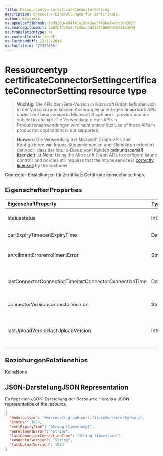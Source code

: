 ```yaml
---
title: Ressourcentyp certificateConnectorSetting
description: Connector-Einstellungen für Zertifikate.
author: tfitzmac
ms.openlocfilehash: 8c993634eb4f41e16643ae3f40be74ecc3eb392f
ms.sourcegitcommit: 6a82bf240a3cfc0baabd227349e08a08311e3d44
ms.translationtype: MT
ms.contentlocale: de-DE
ms.lasthandoff: 12/18/2018
ms.locfileid: "27326306"
---
```

# <a name="certificateconnectorsetting-resource-type"></a><span data-ttu-id="f7fa5-103">Ressourcentyp certificateConnectorSetting</span><span class="sxs-lookup"><span data-stu-id="f7fa5-103">certificateConnectorSetting resource type</span></span>

> <span data-ttu-id="f7fa5-104">**Wichtig:** Die APIs der /Beta-Version in Microsoft Graph befinden sich in der Vorschau und können Änderungen unterliegen.</span><span class="sxs-lookup"><span data-stu-id="f7fa5-104">**Important:** APIs under the / beta version in Microsoft Graph are in preview and are subject to change.</span></span> <span data-ttu-id="f7fa5-105">Die Verwendung dieser APIs in Produktionsanwendungen wird nicht unterstützt.</span><span class="sxs-lookup"><span data-stu-id="f7fa5-105">Use of these APIs in production applications is not supported.</span></span>

> <span data-ttu-id="f7fa5-106">**Hinweis:** Die Verwendung der Microsoft Graph-APIs zum Konfigurieren von Intune-Steuerelementen und -Richtlinien erfordert dennoch, dass der Intune-Dienst vom Kunden [ordnungsgemäß lizenziert](https://go.microsoft.com/fwlink/?linkid=839381) ist.</span><span class="sxs-lookup"><span data-stu-id="f7fa5-106">**Note:** Using the Microsoft Graph APIs to configure Intune controls and policies still requires that the Intune service is [correctly licensed](https://go.microsoft.com/fwlink/?linkid=839381) by the customer.</span></span>

<span data-ttu-id="f7fa5-107">Connector-Einstellungen für Zertifikate.</span><span class="sxs-lookup"><span data-stu-id="f7fa5-107">Certificate connector settings.</span></span>
## <a name="properties"></a><span data-ttu-id="f7fa5-108">Eigenschaften</span><span class="sxs-lookup"><span data-stu-id="f7fa5-108">Properties</span></span>
|<span data-ttu-id="f7fa5-109">Eigenschaft</span><span class="sxs-lookup"><span data-stu-id="f7fa5-109">Property</span></span>|<span data-ttu-id="f7fa5-110">Typ</span><span class="sxs-lookup"><span data-stu-id="f7fa5-110">Type</span></span>|<span data-ttu-id="f7fa5-111">Beschreibung</span><span class="sxs-lookup"><span data-stu-id="f7fa5-111">Description</span></span>|
|:---|:---|:---|
|<span data-ttu-id="f7fa5-112">status</span><span class="sxs-lookup"><span data-stu-id="f7fa5-112">status</span></span>|<span data-ttu-id="f7fa5-113">Int32</span><span class="sxs-lookup"><span data-stu-id="f7fa5-113">Int32</span></span>|<span data-ttu-id="f7fa5-114">Zertifikat Connectorstatus</span><span class="sxs-lookup"><span data-stu-id="f7fa5-114">Certificate connector status</span></span>|
|<span data-ttu-id="f7fa5-115">certExpiryTime</span><span class="sxs-lookup"><span data-stu-id="f7fa5-115">certExpiryTime</span></span>|<span data-ttu-id="f7fa5-116">DateTimeOffset</span><span class="sxs-lookup"><span data-stu-id="f7fa5-116">DateTimeOffset</span></span>|<span data-ttu-id="f7fa5-117">Zertifikat abläuft Zeit</span><span class="sxs-lookup"><span data-stu-id="f7fa5-117">Certificate expire time</span></span>|
|<span data-ttu-id="f7fa5-118">enrollmentError</span><span class="sxs-lookup"><span data-stu-id="f7fa5-118">enrollmentError</span></span>|<span data-ttu-id="f7fa5-119">String</span><span class="sxs-lookup"><span data-stu-id="f7fa5-119">String</span></span>|<span data-ttu-id="f7fa5-120">Zertifikatfehler Connector-Registrierung</span><span class="sxs-lookup"><span data-stu-id="f7fa5-120">Certificate connector enrollment error</span></span>|
|<span data-ttu-id="f7fa5-121">lastConnectorConnectionTime</span><span class="sxs-lookup"><span data-stu-id="f7fa5-121">lastConnectorConnectionTime</span></span>|<span data-ttu-id="f7fa5-122">DateTimeOffset</span><span class="sxs-lookup"><span data-stu-id="f7fa5-122">DateTimeOffset</span></span>|<span data-ttu-id="f7fa5-123">Zuletzt Zertifikat Connector verbunden</span><span class="sxs-lookup"><span data-stu-id="f7fa5-123">Last time certificate connector connected</span></span>|
|<span data-ttu-id="f7fa5-124">connectorVersion</span><span class="sxs-lookup"><span data-stu-id="f7fa5-124">connectorVersion</span></span>|<span data-ttu-id="f7fa5-125">String</span><span class="sxs-lookup"><span data-stu-id="f7fa5-125">String</span></span>|<span data-ttu-id="f7fa5-126">Version des Zertifikat-Connectors</span><span class="sxs-lookup"><span data-stu-id="f7fa5-126">Version of certificate connector</span></span>|
|<span data-ttu-id="f7fa5-127">lastUploadVersion</span><span class="sxs-lookup"><span data-stu-id="f7fa5-127">lastUploadVersion</span></span>|<span data-ttu-id="f7fa5-128">Int64</span><span class="sxs-lookup"><span data-stu-id="f7fa5-128">Int64</span></span>|<span data-ttu-id="f7fa5-129">Version des letzten hochgeladenen Zertifikat connector</span><span class="sxs-lookup"><span data-stu-id="f7fa5-129">Version of last uploaded certificate connector</span></span>|

## <a name="relationships"></a><span data-ttu-id="f7fa5-130">Beziehungen</span><span class="sxs-lookup"><span data-stu-id="f7fa5-130">Relationships</span></span>
<span data-ttu-id="f7fa5-131">Keine</span><span class="sxs-lookup"><span data-stu-id="f7fa5-131">None</span></span>
## <a name="json-representation"></a><span data-ttu-id="f7fa5-132">JSON-Darstellung</span><span class="sxs-lookup"><span data-stu-id="f7fa5-132">JSON Representation</span></span>
<span data-ttu-id="f7fa5-133">Es folgt eine JSON-Darstellung der Ressource.</span><span class="sxs-lookup"><span data-stu-id="f7fa5-133">Here is a JSON representation of the resource.</span></span>
<!-- {
  "blockType": "resource",
  "@odata.type": "microsoft.graph.certificateConnectorSetting"
}
-->
``` json
{
  "@odata.type": "#microsoft.graph.certificateConnectorSetting",
  "status": 1024,
  "certExpiryTime": "String (timestamp)",
  "enrollmentError": "String",
  "lastConnectorConnectionTime": "String (timestamp)",
  "connectorVersion": "String",
  "lastUploadVersion": 1024
}
```





